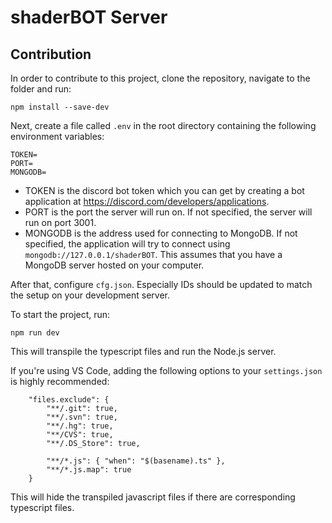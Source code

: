 # shaderBOT Server

## Contribution
In order to contribute to this project, clone the repository, navigate to the folder and run:
```
npm install --save-dev
```

Next, create a file called `.env` in the root directory containing the following environment variables:
```
TOKEN=
PORT=
MONGODB=
```
- TOKEN is the discord bot token which you can get by creating a bot application at https://discord.com/developers/applications.
- PORT is the port the server will run on. If not specified, the server will run on port 3001.
- MONGODB is the address used for connecting to MongoDB. If not specified, the application will try to connect using `mongodb://127.0.0.1/shaderBOT`. This assumes that you have a MongoDB server hosted on your computer.

After that, configure `cfg.json`. Especially IDs should be updated to match the setup on your development server.

To start the project, run:
```
npm run dev
```
This will transpile the typescript files and run the Node.js server.

If you're using VS Code, adding the following options to your `settings.json` is highly recommended:
```
    "files.exclude": {
        "**/.git": true,
        "**/.svn": true,
        "**/.hg": true,
        "**/CVS": true,
        "**/.DS_Store": true,

        "**/*.js": { "when": "$(basename).ts" },
        "**/*.js.map": true
    }
```
This will hide the transpiled javascript files if there are corresponding typescript files.
